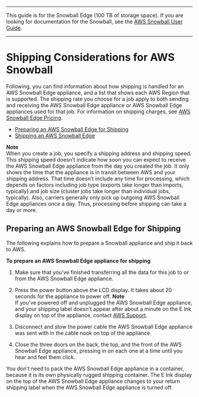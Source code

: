 --------

This guide is for the Snowball Edge \(100 TB of storage space\)\. If you are looking for documentation for the Snowball, see the [AWS Snowball User Guide](http://docs.aws.amazon.com/snowball/latest/ug/whatissnowball.html)\.

--------

# Shipping Considerations for AWS Snowball<a name="shipping"></a>

Following, you can find information about how shipping is handled for an AWS Snowball Edge appliance, and a list that shows each AWS Region that is supported\. The shipping rate you choose for a job apply to both sending and receiving the AWS Snowball Edge appliance or AWS Snowball Edge appliances used for that job\. For information on shipping charges, see [AWS Snowball Edge Pricing](http://aws.amazon.com/snowball-edge/pricing)\.


+ [Preparing an AWS Snowball Edge for Shipping](#appliance-shipping)
+ [Shipping an AWS Snowball Edge](mailing-storage.md)

**Note**  
When you create a job, you specify a shipping address and shipping speed\. This shipping speed doesn’t indicate how soon you can expect to receive the AWS Snowball Edge appliance from the day you created the job\. It only shows the time that the appliance is in transit between AWS and your shipping address\. That time doesn’t include any time for processing, which depends on factors including job type \(exports take longer than imports, typically\) and job size \(cluster jobs take longer than individual jobs, typically\)\. Also, carriers generally only pick up outgoing AWS Snowball Edge appliances once a day\. Thus, processing before shipping can take a day or more\.

## Preparing an AWS Snowball Edge for Shipping<a name="appliance-shipping"></a>

The following explains how to prepare a Snowball appliance and ship it back to AWS\.

**To prepare an AWS Snowball Edge appliance for shipping**

1. Make sure that you've finished transferring all the data for this job to or from the AWS Snowball Edge appliance\.

1. Press the power button above the LCD display\. It takes about 20 seconds for the appliance to power off\.
**Note**  
If you've powered off and unplugged the AWS Snowball Edge appliance, and your shipping label doesn't appear after about a minute on the E Ink display on top of the appliance, contact [AWS Support](https://aws.amazon.com/premiumsupport/)\.

1. Disconnect and stow the power cable the AWS Snowball Edge appliance was sent with in the cable nook on top of the appliance\.

1. Close the three doors on the back, the top, and the front of the AWS Snowball Edge appliance, pressing in on each one at a time until you hear and feel them click\.

You don't need to pack the AWS Snowball Edge appliance in a container, because it is its own physically rugged shipping container\. The E Ink display on the top of the AWS Snowball Edge appliance changes to your return shipping label when the AWS Snowball Edge appliance is turned off\.